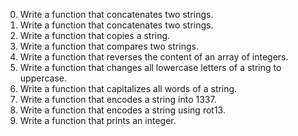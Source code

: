 0. Write a function that concatenates two strings.
1. Write a function that concatenates two strings.
2. Write a function that copies a string.
3. Write a function that compares two strings.
4. Write a function that reverses the content of an array of integers.
5. Write a function that changes all lowercase letters of a string to uppercase.
6. Write a function that capitalizes all words of a string.
7. Write a function that encodes a string into 1337.
8. Write a function that encodes a string using rot13.
9. Write a function that prints an integer.
